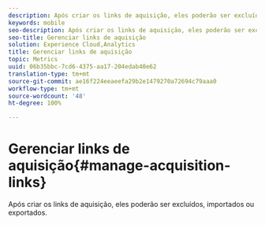 ```yaml
---
description: Após criar os links de aquisição, eles poderão ser excluídos, importados ou exportados.
keywords: mobile
seo-description: Após criar os links de aquisição, eles poderão ser excluídos, importados ou exportados.
seo-title: Gerenciar links de aquisição
solution: Experience Cloud,Analytics
title: Gerenciar links de aquisição
topic: Metrics
uuid: 06b35bbc-7cd6-4375-aa17-204edab40e62
translation-type: tm+mt
source-git-commit: ae16f224eeaeefa29b2e1479270a72694c79aaa0
workflow-type: tm+mt
source-wordcount: '48'
ht-degree: 100%

---
```



# Gerenciar links de aquisição{#manage-acquisition-links}

Após criar os links de aquisição, eles poderão ser excluídos, importados ou exportados.

